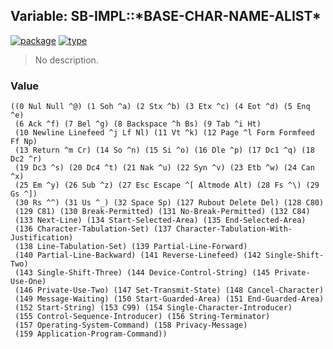 ## Variable: SB-IMPL::\*BASE-CHAR-NAME-ALIST\*
[![package](https://img.shields.io/badge/Package-SB--IMPL-5f9ea0.svg?style=social&colorA=999999)](../) [![type](https://img.shields.io/badge/Type-Variable-5f9ea0.svg?style=social&colorA=999999)](../#variable) 

> No description.

### Value
```
((0 Nul Null ^@) (1 Soh ^a) (2 Stx ^b) (3 Etx ^c) (4 Eot ^d) (5 Enq ^e)
 (6 Ack ^f) (7 Bel ^g) (8 Backspace ^h Bs) (9 Tab ^i Ht)
 (10 Newline Linefeed ^j Lf Nl) (11 Vt ^k) (12 Page ^l Form Formfeed Ff Np)
 (13 Return ^m Cr) (14 So ^n) (15 Si ^o) (16 Dle ^p) (17 Dc1 ^q) (18 Dc2 ^r)
 (19 Dc3 ^s) (20 Dc4 ^t) (21 Nak ^u) (22 Syn ^v) (23 Etb ^w) (24 Can ^x)
 (25 Em ^y) (26 Sub ^z) (27 Esc Escape ^[ Altmode Alt) (28 Fs ^\) (29 Gs ^])
 (30 Rs ^^) (31 Us ^_) (32 Space Sp) (127 Rubout Delete Del) (128 C80)
 (129 C81) (130 Break-Permitted) (131 No-Break-Permitted) (132 C84)
 (133 Next-Line) (134 Start-Selected-Area) (135 End-Selected-Area)
 (136 Character-Tabulation-Set) (137 Character-Tabulation-With-Justification)
 (138 Line-Tabulation-Set) (139 Partial-Line-Forward)
 (140 Partial-Line-Backward) (141 Reverse-Linefeed) (142 Single-Shift-Two)
 (143 Single-Shift-Three) (144 Device-Control-String) (145 Private-Use-One)
 (146 Private-Use-Two) (147 Set-Transmit-State) (148 Cancel-Character)
 (149 Message-Waiting) (150 Start-Guarded-Area) (151 End-Guarded-Area)
 (152 Start-String) (153 C99) (154 Single-Character-Introducer)
 (155 Control-Sequence-Introducer) (156 String-Terminator)
 (157 Operating-System-Command) (158 Privacy-Message)
 (159 Application-Program-Command))
```
